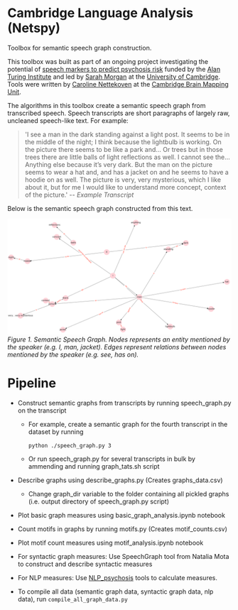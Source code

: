 # Cambridge Language Analysis (Netspy)
Toolbox for semantic speech graph construction.

This toolbox was built as part of an ongoing project investigating the potential of [speech markers to predict psychosis risk](https://www.turing.ac.uk/research/research-projects/towards-incoherent-speech-predictor-psychosis-risk) funded by the [Alan Turing Institute](https://www.turing.ac.uk) and led by [Sarah Morgan](https://www.neuroscience.cam.ac.uk/directory/profile.php?SarahMorgan) at the [University of Cambridge](https://www.cam.ac.uk). Tools were written by [Caroline Nettekoven](https://www.neuroscience.cam.ac.uk/directory/profile.php?caronettekoven) at the  [Cambridge Brain Mapping Unit](http://www.bmu.psychiatry.cam.ac.uk).

The algorithms in this toolbox create a semantic speech graph from transcribed speech. Speech transcripts are short paragraphs of largely raw, uncleaned speech-like text. For example:

> 'I see a man in the dark standing against a light post. It seems to be in the middle of the night; I think because the lightbulb is working. On the picture there seems to be like a park and... Or trees but in those trees there are little balls of light reflections as well. I cannot see the… Anything else because it’s very dark. But the man on the picture seems to wear a hat and, and has a jacket on and he seems to have a hoodie on as well. The picture is very, very mysterious, which I like about it, but for me I would like to understand more concept, context of the picture.'
> -- <cite>Example Transcript</cite>

Below is the semantic speech graph constructed from this text.

![Semantic speech graph example](semantic_speech_graph_example.png)
*Figure 1. Semantic Speech Graph. Nodes represents an entity mentioned by the speaker (e.g. I, man, jacket). Edges represent relations between nodes mentioned by the speaker (e.g. see, has on).*

# Pipeline
- Construct semantic graphs from transcripts by running speech_graph.py on the transcript
  - For example, create a semantic graph for the fourth transcript in the dataset by running 
    ```console
    python ./speech_graph.py 3
    ``` 
  - Or run speech_graph.py for several transcripts in bulk by ammending and running graph_tats.sh script

- Describe graphs using describe_graphs.py (Creates graphs_data.csv)
  - Change graph_dir variable to the folder containing all pickled graphs (i.e. output directory of speech_graph.py script)
  
- Plot basic graph measures using basic_graph_analysis.ipynb notebook
  
- Count motifs in graphs by running motifs.py (Creates motif_counts.csv)

- Plot motif count measures using motif_analysis.ipynb notebook

- For syntactic graph measures: Use SpeechGraph tool from Natalia Mota to construct and describe syntactic measures
- For NLP measures: Use [NLP_psychosis](https://github.com/carobellum/NLP_psychosis) tools to calculate measures. 
- To compile all data (semantic graph data, syntactic graph data, nlp data), run ```compile_all_graph_data.py```